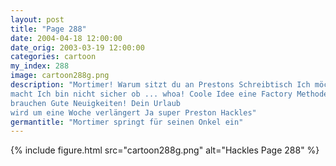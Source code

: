 ```yaml
---
layout: post
title: "Page 288"
date: 2004-04-18 12:00:00
date_orig: 2003-03-19 12:00:00
categories: cartoon
my_index: 288
image: cartoon288g.png
description: "Mortimer! Warum sitzt du an Prestons Schreibtisch Ich möchte für meinen Onkel einspringen, während er Urlaub 
macht Ich bin nicht sicher ob ... whoa! Coole Idee eine Factory Methode zuzufügen, um die Wiederbenutzung  der Objekte zu optimieren Ich kann dich
brauchen Gute Neuigkeiten! Dein Urlaub
wird um eine Woche verlängert Ja super Preston Hackles"
germantitle: "Mortimer springt für seinen Onkel ein"
---
```


{% include figure.html src="cartoon288g.png" alt="Hackles Page 288"  %}
